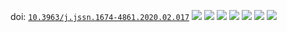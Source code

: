 doi: [`10.3963/j.jssn.1674-4861.2020.02.017`](https://doi.org/10.3963/j.jssn.1674-4861.2020.02.017)
![](1.png)
![](2.png)
![](3.png)
![](4.png)
![](5.png)
![](6.png)
![](7.png)